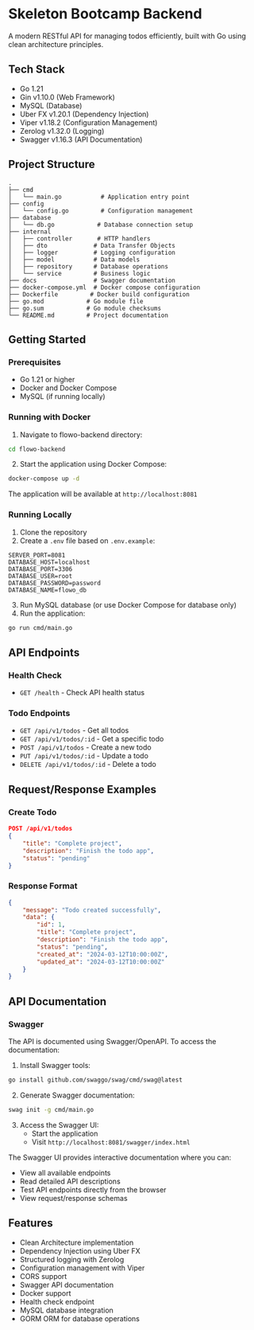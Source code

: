 # Skeleton Bootcamp Backend

A modern RESTful API for managing todos efficiently, built with Go using clean architecture principles.

## Tech Stack

- Go 1.21
- Gin v1.10.0 (Web Framework)
- MySQL (Database)
- Uber FX v1.20.1 (Dependency Injection)
- Viper v1.18.2 (Configuration Management)
- Zerolog v1.32.0 (Logging)
- Swagger v1.16.3 (API Documentation)

## Project Structure

```
.
├── cmd
│   └── main.go           # Application entry point
├── config
│   └── config.go         # Configuration management
├── database
│   └── db.go            # Database connection setup
├── internal
│   ├── controller       # HTTP handlers
│   ├── dto             # Data Transfer Objects
│   ├── logger          # Logging configuration
│   ├── model           # Data models
│   ├── repository      # Database operations
│   └── service         # Business logic
├── docs                # Swagger documentation
├── docker-compose.yml  # Docker compose configuration
├── Dockerfile         # Docker build configuration
├── go.mod            # Go module file
├── go.sum            # Go module checksums
└── README.md         # Project documentation
```

## Getting Started

### Prerequisites

- Go 1.21 or higher
- Docker and Docker Compose
- MySQL (if running locally)

### Running with Docker

1. Navigate to flowo-backend directory:
```bash
cd flowo-backend
```

2. Start the application using Docker Compose:
```bash
docker-compose up -d
```

The application will be available at `http://localhost:8081`

### Running Locally

1. Clone the repository
2. Create a `.env` file based on `.env.example`:
```env
SERVER_PORT=8081
DATABASE_HOST=localhost
DATABASE_PORT=3306
DATABASE_USER=root
DATABASE_PASSWORD=password
DATABASE_NAME=flowo_db
```

3. Run MySQL database (or use Docker Compose for database only)
4. Run the application:
```bash
go run cmd/main.go
```

## API Endpoints

### Health Check
- `GET /health` - Check API health status

### Todo Endpoints

- `GET /api/v1/todos` - Get all todos
- `GET /api/v1/todos/:id` - Get a specific todo
- `POST /api/v1/todos` - Create a new todo
- `PUT /api/v1/todos/:id` - Update a todo
- `DELETE /api/v1/todos/:id` - Delete a todo

## Request/Response Examples

### Create Todo
```json
POST /api/v1/todos
{
    "title": "Complete project",
    "description": "Finish the todo app",
    "status": "pending"
}
```

### Response Format
```json
{
    "message": "Todo created successfully",
    "data": {
        "id": 1,
        "title": "Complete project",
        "description": "Finish the todo app",
        "status": "pending",
        "created_at": "2024-03-12T10:00:00Z",
        "updated_at": "2024-03-12T10:00:00Z"
    }
}
```

## API Documentation

### Swagger

The API is documented using Swagger/OpenAPI. To access the documentation:

1. Install Swagger tools:
```bash
go install github.com/swaggo/swag/cmd/swag@latest
```

2. Generate Swagger documentation:
```bash
swag init -g cmd/main.go
```

3. Access the Swagger UI:
   - Start the application
   - Visit `http://localhost:8081/swagger/index.html`

The Swagger UI provides interactive documentation where you can:
- View all available endpoints
- Read detailed API descriptions
- Test API endpoints directly from the browser
- View request/response schemas

## Features

- Clean Architecture implementation
- Dependency Injection using Uber FX
- Structured logging with Zerolog
- Configuration management with Viper
- CORS support
- Swagger API documentation
- Docker support
- Health check endpoint
- MySQL database integration
- GORM ORM for database operations 